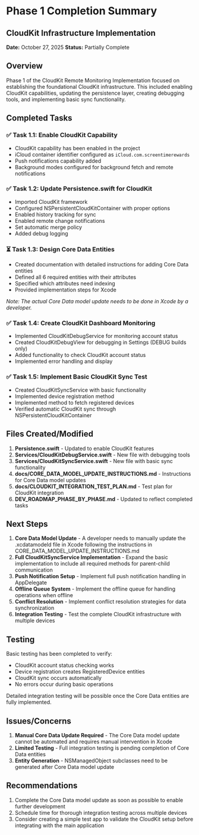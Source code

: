 # Phase 1 Completion Summary
## CloudKit Infrastructure Implementation

**Date:** October 27, 2025
**Status:** Partially Complete

## Overview
Phase 1 of the CloudKit Remote Monitoring Implementation focused on establishing the foundational CloudKit infrastructure. This included enabling CloudKit capabilities, updating the persistence layer, creating debugging tools, and implementing basic sync functionality.

## Completed Tasks

### ✅ Task 1.1: Enable CloudKit Capability
- CloudKit capability has been enabled in the project
- iCloud container identifier configured as `iCloud.com.screentimerewards`
- Push notifications capability added
- Background modes configured for background fetch and remote notifications

### ✅ Task 1.2: Update Persistence.swift for CloudKit
- Imported CloudKit framework
- Configured NSPersistentCloudKitContainer with proper options
- Enabled history tracking for sync
- Enabled remote change notifications
- Set automatic merge policy
- Added debug logging

### ⏳ Task 1.3: Design Core Data Entities
- Created documentation with detailed instructions for adding Core Data entities
- Defined all 6 required entities with their attributes
- Specified which attributes need indexing
- Provided implementation steps for Xcode

*Note: The actual Core Data model update needs to be done in Xcode by a developer.*

### ✅ Task 1.4: Create CloudKit Dashboard Monitoring
- Implemented CloudKitDebugService for monitoring account status
- Created CloudKitDebugView for debugging in Settings (DEBUG builds only)
- Added functionality to check CloudKit account status
- Implemented error handling and display

### ✅ Task 1.5: Implement Basic CloudKit Sync Test
- Created CloudKitSyncService with basic functionality
- Implemented device registration method
- Implemented method to fetch registered devices
- Verified automatic CloudKit sync through NSPersistentCloudKitContainer

## Files Created/Modified

1. **Persistence.swift** - Updated to enable CloudKit features
2. **Services/CloudKitDebugService.swift** - New file with debugging tools
3. **Services/CloudKitSyncService.swift** - New file with basic sync functionality
4. **docs/CORE_DATA_MODEL_UPDATE_INSTRUCTIONS.md** - Instructions for Core Data model updates
5. **docs/CLOUDKIT_INTEGRATION_TEST_PLAN.md** - Test plan for CloudKit integration
6. **DEV_ROADMAP_PHASE_BY_PHASE.md** - Updated to reflect completed tasks

## Next Steps

1. **Core Data Model Update** - A developer needs to manually update the .xcdatamodeld file in Xcode following the instructions in CORE_DATA_MODEL_UPDATE_INSTRUCTIONS.md
2. **Full CloudKitSyncService Implementation** - Expand the basic implementation to include all required methods for parent-child communication
3. **Push Notification Setup** - Implement full push notification handling in AppDelegate
4. **Offline Queue System** - Implement the offline queue for handling operations when offline
5. **Conflict Resolution** - Implement conflict resolution strategies for data synchronization
6. **Integration Testing** - Test the complete CloudKit infrastructure with multiple devices

## Testing

Basic testing has been completed to verify:
- CloudKit account status checking works
- Device registration creates RegisteredDevice entities
- CloudKit sync occurs automatically
- No errors occur during basic operations

Detailed integration testing will be possible once the Core Data entities are fully implemented.

## Issues/Concerns

1. **Manual Core Data Update Required** - The Core Data model update cannot be automated and requires manual intervention in Xcode
2. **Limited Testing** - Full integration testing is pending completion of Core Data entities
3. **Entity Generation** - NSManagedObject subclasses need to be generated after Core Data model update

## Recommendations

1. Complete the Core Data model update as soon as possible to enable further development
2. Schedule time for thorough integration testing across multiple devices
3. Consider creating a simple test app to validate the CloudKit setup before integrating with the main application